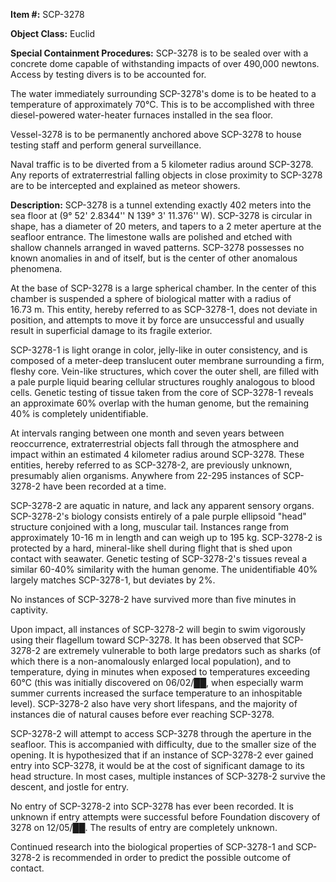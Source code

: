 **Item #:** SCP-3278

**Object Class:** Euclid

**Special Containment Procedures:** SCP-3278 is to be sealed over with a concrete dome capable of withstanding impacts of over 490,000 newtons. Access by testing divers is to be accounted for.

The water immediately surrounding SCP-3278's dome is to be heated to a temperature of approximately 70°C. This is to be accomplished with three diesel-powered water-heater furnaces installed in the sea floor.

Vessel-3278 is to be permanently anchored above SCP-3278 to house testing staff and perform general surveillance.

Naval traffic is to be diverted from a 5 kilometer radius around SCP-3278. Any reports of extraterrestrial falling objects in close proximity to SCP-3278 are to be intercepted and explained as meteor showers.

**Description:** SCP-3278 is a tunnel extending exactly 402 meters into the sea floor at (9° 52' 2.8344'' N 139° 3' 11.376'' W). SCP-3278 is circular in shape, has a diameter of 20 meters, and tapers to a 2 meter aperture at the seafloor entrance. The limestone walls are polished and etched with shallow channels arranged in waved patterns. SCP-3278 possesses no known anomalies in and of itself, but is the center of other anomalous phenomena.

At the base of SCP-3278 is a large spherical chamber. In the center of this chamber is suspended a sphere of biological matter with a radius of 16.73 m. This entity, hereby referred to as SCP-3278-1, does not deviate in position, and attempts to move it by force are unsuccessful and usually result in superficial damage to its fragile exterior.

SCP-3278-1 is light orange in color, jelly-like in outer consistency, and is composed of a meter-deep translucent outer membrane surrounding a firm, fleshy core. Vein-like structures, which cover the outer shell, are filled with a pale purple liquid bearing cellular structures roughly analogous to blood cells. Genetic testing of tissue taken from the core of SCP-3278-1 reveals an approximate 60% overlap with the human genome, but the remaining 40% is completely unidentifiable.

At intervals ranging between one month and seven years between reoccurrence, extraterrestrial objects fall through the atmosphere and impact within an estimated 4 kilometer radius around SCP-3278. These entities, hereby referred to as SCP-3278-2, are previously unknown, presumably alien organisms. Anywhere from 22-295 instances of SCP-3278-2 have been recorded at a time.

SCP-3278-2 are aquatic in nature, and lack any apparent sensory organs. SCP-3278-2's biology consists entirely of a pale purple ellipsoid "head" structure conjoined with a long, muscular tail. Instances range from approximately 10-16 m in length and can weigh up to 195 kg. SCP-3278-2 is protected by a hard, mineral-like shell during flight that is shed upon contact with seawater. Genetic testing of SCP-3278-2's tissues reveal a similar 60-40% similarity with the human genome. The unidentifiable 40% largely matches SCP-3278-1, but deviates by 2%.

No instances of SCP-3278-2 have survived more than five minutes in captivity.

Upon impact, all instances of SCP-3278-2 will begin to swim vigorously using their flagellum toward SCP-3278. It has been observed that SCP-3278-2 are extremely vulnerable to both large predators such as sharks (of which there is a non-anomalously enlarged local population), and to temperature, dying in minutes when exposed to temperatures exceeding 60°C (this was initially discovered on 06/02/██, when especially warm summer currents increased the surface temperature to an inhospitable level). SCP-3278-2 also have very short lifespans, and the majority of instances die of natural causes before ever reaching SCP-3278.

SCP-3278-2 will attempt to access SCP-3278 through the aperture in the seafloor. This is accompanied with difficulty, due to the smaller size of the opening. It is hypothesized that if an instance of SCP-3278-2 ever gained entry into SCP-3278, it would be at the cost of significant damage to its head structure. In most cases, multiple instances of SCP-3278-2 survive the descent, and jostle for entry.

No entry of SCP-3278-2 into SCP-3278 has ever been recorded. It is unknown if entry attempts were successful before Foundation discovery of 3278 on 12/05/██. The results of entry are completely unknown.

Continued research into the biological properties of SCP-3278-1 and SCP-3278-2 is recommended in order to predict the possible outcome of contact.